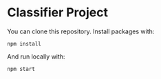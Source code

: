 # Classifier Project

You can clone this repository. Install packages with:

```
npm install
```

And run locally with:

```
npm start
```
